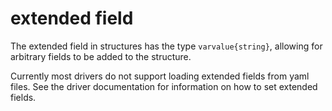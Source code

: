# extended field

The extended field in structures has the type `varvalue{string}`, allowing for arbitrary
fields to be added to the structure.

Currently most drivers do not support loading extended fields from yaml files. See the driver
documentation for information on how to set extended fields.
